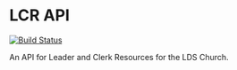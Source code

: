 # LCR API

[![Build Status](https://travis-ci.org/philipbl/LCR-API.svg?branch=master)](https://travis-ci.org/philipbl/LCR-API)

An API for Leader and Clerk Resources for the LDS Church.
